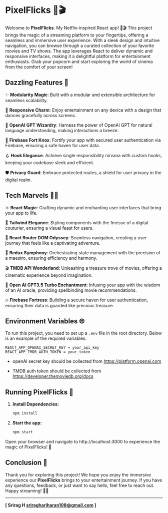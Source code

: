 # PixelFlicks 🍿🎬

Welcome to __PixelFlicks__. My Netflix-inspired React app! 🍿🎬 This project brings the magic of a streaming platform to your fingertips, offering a seamless and immersive user experience. With a sleek design and intuitive navigation, you can browse through a curated collection of your favorite movies and TV shows. The app leverages React to deliver dynamic and responsive interfaces, making it a delightful platform for entertainment enthusiasts. Grab your popcorn and start exploring the world of cinema from the comfort of your screen!

## Dazzling Features 🌟

✨ __Modularity Magic__: Built with a modular and extensible architecture for seamless scalability.

📱 __Responsive Charm__: Enjoy entertainment on any device with a design that dances gracefully across screens.

🧠 __OpenAI GPT Wizardry__: Harness the power of OpenAI GPT for natural language understanding, making interactions a breeze.

🔐 __Firebase Fort Knox__: Fortify your app with secured user authentication via Firebase, ensuring a safe haven for user data.

🪝 __Hook Elegance__: Achieve single responsibility nirvana with custom hooks, keeping your codebase sleek and efficient.

🛡️ __Privacy Guard__: Embrace protected routes, a shield for user privacy in the digital realm.


## Tech Marvels 🚀✨

⚛️ __React Magic__: Crafting dynamic and enchanting user interfaces that bring your app to life.

🎨 __Tailwind Elegance__: Styling components with the finesse of a digital couturier, ensuring a visual feast for users.

🔗 __React Router DOM Odyssey__: Seamless navigation, creating a user journey that feels like a captivating adventure.

🔂 __Redux Symphony__: Orchestrating state management with the precision of a maestro, ensuring efficiency and harmony.

🎬 __TMDB API Wonderland__: Unleashing a treasure trove of movies, offering a cinematic experience beyond imagination.

🧠 __Open AI GPT3.5 Turbo Enchantment__: Infusing your app with the wisdom of an AI oracle, providing spellbinding movie recommendations.

🔥 __Firebase Fortress__: Building a secure haven for user authentication, ensuring their data is guarded like precious treasure.

## Environment Variables 🌐

To run this project, you need to set up a `.env` file in the root directory. Below is an example of the required variables:

```env
REACT_APP_OPENAI_SECRET_KEY = your_api_key
REACT_APP_TMDB_AUTH_TOKEN = your_token 
```
- openAI secret key should be collected from https://platform.openai.com

- TMDB auth token should be collected from https://developer.themoviedb.org/docs


## Running PixelFlicks 🚀

1. **Install Dependencies:**
   ```bash
   npm install
   ```
2. **Start the app:**
   ```bash
   npm start
   ```
Open your browser and navigate to http://localhost:3000 to experience the magic of PixelFlicks! 🌟

## Conclusion 🚀

Thank you for exploring this project! We hope you enjoy the immersive experience our **PixelFlicks** brings to your entertainment journey. If you have any questions, feedback, or just want to say hello, feel free to reach out. Happy streaming! 🍿🎉

---
**[ Srirag H  sriraghariharan108@gmail.com ]**




